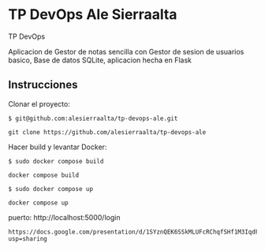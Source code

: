 # TP DevOps Ale Sierraalta

TP DevOps

Aplicacion de Gestor de notas sencilla con Gestor de sesion de usuarios basico, Base de datos SQLite, aplicacion hecha en Flask

## Instrucciones 

Clonar el proyecto:
```
$ git@github.com:alesierraalta/tp-devops-ale.git
```

```
git clone https://github.com/alesierraalta/tp-devops-ale
```
Hacer build y levantar Docker:
```
$ sudo docker compose build
```

```
docker compose build
```

```
$ sudo docker compose up
```

```
docker compose up
```

puerto: http://localhost:5000/login

```
https://docs.google.com/presentation/d/1SYznQEK6SSkMLUFcRChqfSHf1M3IqdF0npMwYSsG3cU/edit?usp=sharing
```
